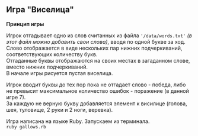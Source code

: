 ## Игра "Виселица"

**Принцип игры**

Игрок отгадывает одно из слов считанных из файла `'/data/words.txt'` _(в этот файл можно добавить свои слова)_, вводя по одной букве за ход. Слово отображается в виде нескольких пар нижних подчеркиваний, соответствующих количеству букв.<br>Отгаданные буквы отображаются на своих местах в загаданном слове, вместо нижних подчеркиваний.<br>В начале игры рисуется пустая виселица.

Игрок вводит буквы до тех пор пока не отгадает слово - победа, либо не превысит максимальное количество ошибок - поражение (в данной игре 7).<br>За каждую не верную букву добавляется элемент к висилице (голова, шея, туловище, 2 руки и 2 ноги, веревка).

Игра написана на языке Ruby. Запускаем из терминала.<br>
`ruby gallows.rb`
